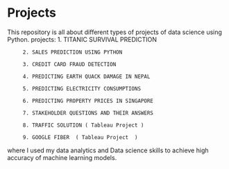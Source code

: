# Projects
This repository is all about different types of projects of data science using Python.
projects:
         1. TITANIC SURVIVAL PREDICTION
         
         2. SALES PREDICTION USING PYTHON
         
         3. CREDIT CARD FRAUD DETECTION
         
         4. PREDICTING EARTH QUACK DAMAGE IN NEPAL
         
         5. PREDICTING ELECTRICITY CONSUMPTIONS 
         
         6. PREDICTING PROPERTY PRICES IN SINGAPORE
         
         7. STAKEHOLDER QUESTIONS AND THEIR ANSWERS
         
         8. TRAFFIC SOLUTION ( Tableau Project )
         
         9. GOOGLE FIBER  ( Tableau Project  )
         
where I used my data analytics and Data science skills to achieve high accuracy of machine learning models.
